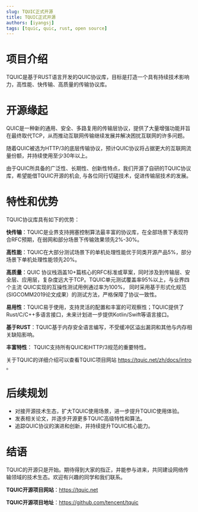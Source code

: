 ```yaml
---
slug: TQUIC正式开源
title: TQUIC正式开源
authors: [iyangsj]
tags: [tquic, quic, rust, open source]
---
```


# 项目介绍

TQUIC是基于RUST语言开发的QUIC协议库，目标是打造一个具有持续技术影响力，高性能、快传输、高质量的传输协议库。

<!--truncate-->

# 开源缘起

QUIC是一种新的通用、安全、多路复用的传输层协议，提供了大量增强功能并旨在最终取代TCP，从而推动互联网传输继续发展并解决困扰互联网的许多问题。

随着QUIC被选为HTTP/3的底层传输协议，预计QUIC协议将占据更大的互联网流量份额，并持续使用至少30年以上。

由于QUIC所具备的广泛性、长期性、创新性特点，我们开源了自研的TQUIC协议库，希望能借TQUIC开源的机会, 与各位同行切磋技术，促进传输层技术的发展。


# 特性和优势

TQUIC协议库具有如下的优势：

**快传输**：TQUIC是业界支持拥塞控制算法最丰富的协议库，在全部场景下表现符合RFC预期，在弱网和部分场景下传输效果领先2%-30%。

**高性能**：TQUIC在大部分测试场景下的单机处理性能优于同类开源产品5%，部分场景下单机处理性能领先20%。

**高质量**：QUIC 协议栈涵盖10+篇核心的RFC标准或草案，同时涉及到传输层、安全层、应用层，复杂度远大于TCP。TQUIC单元测试覆盖率95%以上，与业界四个主流 QUIC实现的互操性测试用例通过率为100%， 同时采用基于形式化规范(SIGCOMM2019论文成果）的测试方法，严格保障了协议一致性。

**易用性**：TQUIC易于使用，支持灵活的配置和丰富的可观察性；TQUIC提供了Rust/C/C++多语言接口，未来计划进一步提供Kotlin/Swift等语言接口。

**基于RUST**：TQUIC基于内存安全语言编写，不受缓冲区溢出漏洞和其他与内存相关缺陷影响。

**丰富特性**： TQUIC支持所有QUIC和HTTP/3规范的重要特性。

关于TQUIC的详细介绍可以查看TQUIC项目网站 https://tquic.net/zh/docs/intro 。


# 后续规划

* 对接开源技术生态，扩大TQUIC使用场景，进一步提升TQUIC使用体验。
* 发表相关论文，并逐步开源更多TQUIC高级特性和算法。
* 追踪QUIC协议的演进和创新，并持续提升TQUIC核心能力。


# 结语

TQUIC的开源只是开始。期待得到大家的指正，并能参与进来，共同建设网络传输领域的技术生态。欢迎有兴趣的同学和我们联系。

**TQUIC开源项目网站**：https://tquic.net

**TQUIC开源项目地址**：https://github.com/tencent/tquic



